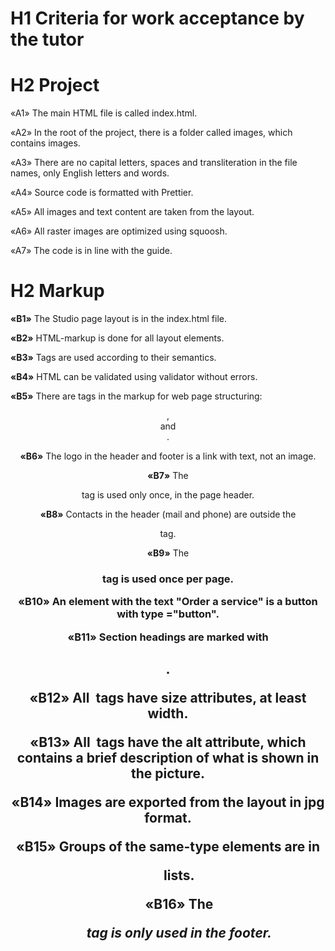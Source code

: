# H1 Criteria for work acceptance by the tutor

# H2 Project

«A1» The main HTML file is called index.html.

«A2» In the root of the project, there is a folder called images, which contains images.

«A3» There are no capital letters, spaces and transliteration in the file names, only English letters and words.

«A4» Source code is formatted with Prettier.

«A5» All images and text content are taken from the layout.

«A6» All raster images are optimized using squoosh.

«A7» The code is in line with the guide.

# H2 Markup

**«B1»** The Studio page layout is in the index.html file.

**«B2»** HTML-markup is done for all layout elements.

**«B3»** Tags are used according to their semantics.

**«B4»** HTML can be validated using validator without errors.

**«B5»** There are tags in the markup for web page structuring: <header>, <main> and <footer>.

**«B6»** The logo in the header and footer is a link with text, not an image.

**«B7»** The <nav> tag is used only once, in the page header.

**«B8»** Contacts in the header (mail and phone) are outside the <nav> tag.

**«B9»** The <h1> tag is used once per page.

«**B10»** An element with the text "Order a service" is a button with type ="button".

«**B11»** Section headings are marked with <h2>.

«**B12»** All <img> tags have size attributes, at least width.

«**B13»** All <img> tags have the alt attribute, which contains a brief description of what is shown in the picture.

«**B14»** Images are exported from the layout in jpg format.

«**B15»** Groups of the same-type elements are in <ul> lists.

«**B16»** The <address> tag is only used in the footer.